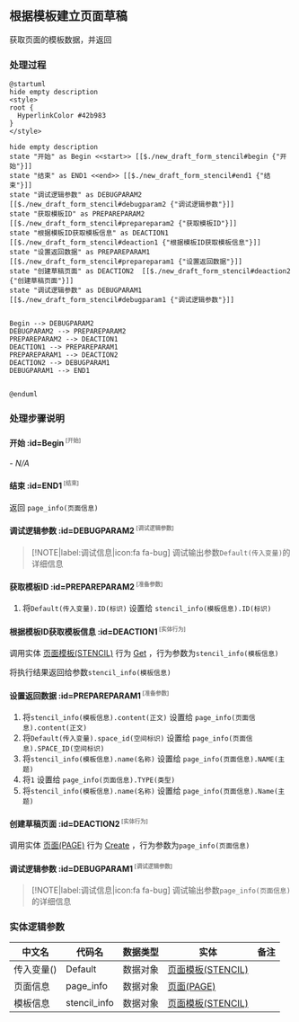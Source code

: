 ## 根据模板建立页面草稿 <!-- {docsify-ignore-all} -->

   获取页面的模板数据，并返回

### 处理过程

```plantuml
@startuml
hide empty description
<style>
root {
  HyperlinkColor #42b983
}
</style>

hide empty description
state "开始" as Begin <<start>> [[$./new_draft_form_stencil#begin {"开始"}]]
state "结束" as END1 <<end>> [[$./new_draft_form_stencil#end1 {"结束"}]]
state "调试逻辑参数" as DEBUGPARAM2  [[$./new_draft_form_stencil#debugparam2 {"调试逻辑参数"}]]
state "获取模板ID" as PREPAREPARAM2  [[$./new_draft_form_stencil#prepareparam2 {"获取模板ID"}]]
state "根据模板ID获取模板信息" as DEACTION1  [[$./new_draft_form_stencil#deaction1 {"根据模板ID获取模板信息"}]]
state "设置返回数据" as PREPAREPARAM1  [[$./new_draft_form_stencil#prepareparam1 {"设置返回数据"}]]
state "创建草稿页面" as DEACTION2  [[$./new_draft_form_stencil#deaction2 {"创建草稿页面"}]]
state "调试逻辑参数" as DEBUGPARAM1  [[$./new_draft_form_stencil#debugparam1 {"调试逻辑参数"}]]


Begin --> DEBUGPARAM2
DEBUGPARAM2 --> PREPAREPARAM2
PREPAREPARAM2 --> DEACTION1
DEACTION1 --> PREPAREPARAM1
PREPAREPARAM1 --> DEACTION2
DEACTION2 --> DEBUGPARAM1
DEBUGPARAM1 --> END1


@enduml
```


### 处理步骤说明

#### 开始 :id=Begin<sup class="footnote-symbol"> <font color=gray size=1>[开始]</font></sup>



*- N/A*
#### 结束 :id=END1<sup class="footnote-symbol"> <font color=gray size=1>[结束]</font></sup>



返回 `page_info(页面信息)`

#### 调试逻辑参数 :id=DEBUGPARAM2<sup class="footnote-symbol"> <font color=gray size=1>[调试逻辑参数]</font></sup>



> [!NOTE|label:调试信息|icon:fa fa-bug]
> 调试输出参数`Default(传入变量)`的详细信息


#### 获取模板ID :id=PREPAREPARAM2<sup class="footnote-symbol"> <font color=gray size=1>[准备参数]</font></sup>



1. 将`Default(传入变量).ID(标识)` 设置给  `stencil_info(模板信息).ID(标识)`

#### 根据模板ID获取模板信息 :id=DEACTION1<sup class="footnote-symbol"> <font color=gray size=1>[实体行为]</font></sup>



调用实体 [页面模板(STENCIL)](module/Wiki/stencil.md) 行为 [Get](module/Wiki/stencil#行为) ，行为参数为`stencil_info(模板信息)`

将执行结果返回给参数`stencil_info(模板信息)`

#### 设置返回数据 :id=PREPAREPARAM1<sup class="footnote-symbol"> <font color=gray size=1>[准备参数]</font></sup>



1. 将`stencil_info(模板信息).content(正文)` 设置给  `page_info(页面信息).content(正文)`
2. 将`Default(传入变量).space_id(空间标识)` 设置给  `page_info(页面信息).SPACE_ID(空间标识)`
3. 将`stencil_info(模板信息).name(名称)` 设置给  `page_info(页面信息).NAME(主题)`
4. 将`1` 设置给  `page_info(页面信息).TYPE(类型)`
5. 将`stencil_info(模板信息).name(名称)` 设置给  `page_info(页面信息).Name(主题)`

#### 创建草稿页面 :id=DEACTION2<sup class="footnote-symbol"> <font color=gray size=1>[实体行为]</font></sup>



调用实体 [页面(PAGE)](module/Wiki/article_page.md) 行为 [Create](module/Wiki/article_page#行为) ，行为参数为`page_info(页面信息)`

#### 调试逻辑参数 :id=DEBUGPARAM1<sup class="footnote-symbol"> <font color=gray size=1>[调试逻辑参数]</font></sup>



> [!NOTE|label:调试信息|icon:fa fa-bug]
> 调试输出参数`page_info(页面信息)`的详细信息




### 实体逻辑参数

|    中文名   |    代码名    |  数据类型    |  实体   |备注 |
| --------| --------| -------- | -------- | --------   |
|传入变量(<i class="fa fa-check"/></i>)|Default|数据对象|[页面模板(STENCIL)](module/Wiki/stencil.md)||
|页面信息|page_info|数据对象|[页面(PAGE)](module/Wiki/article_page.md)||
|模板信息|stencil_info|数据对象|[页面模板(STENCIL)](module/Wiki/stencil.md)||
